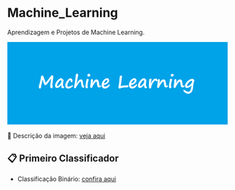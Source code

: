 # Machine_Learning
Aprendizagem e Projetos de Machine Learning.

![](https://github.com/rafhaelom/Machine_Learning/blob/master/machine_learning.png)

:memo: Descrição da imagem: [veja aqui](https://github.com/rafhaelom/DataScience/blob/master/descricao_imagem_data_science.txt)

## :clipboard: Primeiro Classificador
* Classificação Binário: [confira aqui](https://github.com/rafhaelom/Machine_Learning/blob/master/Primeiro_classificador_ML.ipynb)

